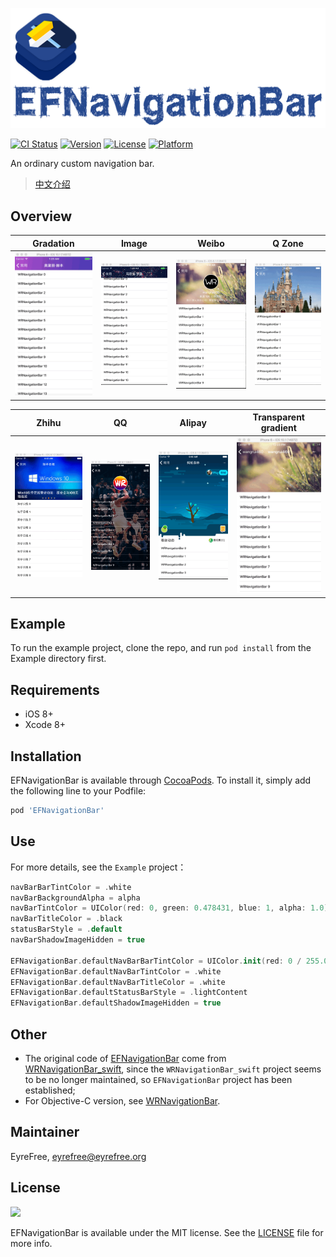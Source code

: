 ![](Assets/EFNavigationBar.png)

[![CI Status](https://img.shields.io/travis/EFPrefix/EFNavigationBar.svg?style=flat)](https://travis-ci.org/EFPrefix/EFNavigationBar)
[![Version](https://img.shields.io/cocoapods/v/EFNavigationBar.svg?style=flat)](https://cocoapods.org/pods/EFNavigationBar)
[![License](https://img.shields.io/cocoapods/l/EFNavigationBar.svg?style=flat)](https://cocoapods.org/pods/EFNavigationBar)
[![Platform](https://img.shields.io/cocoapods/p/EFNavigationBar.svg?style=flat)](https://cocoapods.org/pods/EFNavigationBar)

An ordinary custom navigation bar.

> [中文介绍](README_CN.md)

## Overview

|Gradation|Image|Weibo|Q Zone|
|:-:|:-:|:-:|:-:|
|![](Assets/导航栏显示渐变色.gif)|![](Assets/导航栏显示图片.gif)|![](Assets/新浪微博个人中心.gif)|![](Assets/qq空间.gif)|

|Zhihu|QQ|Alipay|Transparent gradient|
|:-:|:-:|:-:|:-:|
|![](Assets/知乎日报.gif)|![](Assets/QQ我的资料页.gif)|![](Assets/蚂蚁森林.gif)|![](Assets/连续多个界面导航栏透明.gif)|

## Example

To run the example project, clone the repo, and run `pod install` from the Example directory first.

## Requirements

- iOS 8+
- Xcode 8+

## Installation

EFNavigationBar is available through [CocoaPods](https://cocoapods.org). To install
it, simply add the following line to your Podfile:

```ruby
pod 'EFNavigationBar'
```

## Use

For more details, see the `Example` project：

```swift
navBarBarTintColor = .white
navBarBackgroundAlpha = alpha
navBarTintColor = UIColor(red: 0, green: 0.478431, blue: 1, alpha: 1.0)
navBarTitleColor = .black
statusBarStyle = .default
navBarShadowImageHidden = true

EFNavigationBar.defaultNavBarBarTintColor = UIColor.init(red: 0 / 255.0, green: 175 / 255.0, blue: 240 / 255.0, alpha: 1)
EFNavigationBar.defaultNavBarTintColor = .white
EFNavigationBar.defaultNavBarTitleColor = .white
EFNavigationBar.defaultStatusBarStyle = .lightContent
EFNavigationBar.defaultShadowImageHidden = true
```

## Other

- The original code of [EFNavigationBar](https://github.com/EFPrefix/EFNavigationBar) come from [WRNavigationBar_swift](https://github.com/wangrui460/WRNavigationBar_swift/commit/a445f74ac57d675f87a60a49a745c5a3b01b6324), since the `WRNavigationBar_swift` project seems to be no longer maintained, so `EFNavigationBar` project has been established;
- For Objective-C version, see [WRNavigationBar](https://github.com/wangrui460/WRNavigationBar).

## Maintainer

EyreFree, eyrefree@eyrefree.org

## License

<img src="https://upload.wikimedia.org/wikipedia/commons/thumb/f/f8/License_icon-mit-88x31-2.svg/128px-License_icon-mit-88x31-2.svg.png">

EFNavigationBar is available under the MIT license. See the [LICENSE](LICENSE) file for more info.
